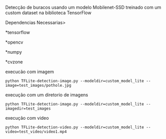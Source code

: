 Detecção de buracos usando um modelo Mobilenet-SSD treinado com um custom dataset na biblioteca TensorFlow

Dependencias Necessarias>

*tensorflow

*opencv

*numpy

*cvzone

execucão com imagem
```
python TFLite-detection-image.py --modeldir=custom_model_lite --image=test_images/pothole.jpg
```
execução com um diretorio de imagens
```
python TFLite-detection-image.py --modeldir=custom_model_lite --imagedir=test_images
```
execução com video
```
python TFLite-detection-video.py --modeldir=custom_model_lite --video=test_video/video1.mp4 
```
